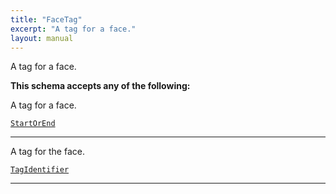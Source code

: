 ```yaml
---
title: "FaceTag"
excerpt: "A tag for a face."
layout: manual
---
```


A tag for a face.




**This schema accepts any of the following:**

A tag for a face.

[`StartOrEnd`](/docs/kcl/types/StartOrEnd)








----
A tag for the face.

[`TagIdentifier`](/docs/kcl/types#tag-identifier)








----





